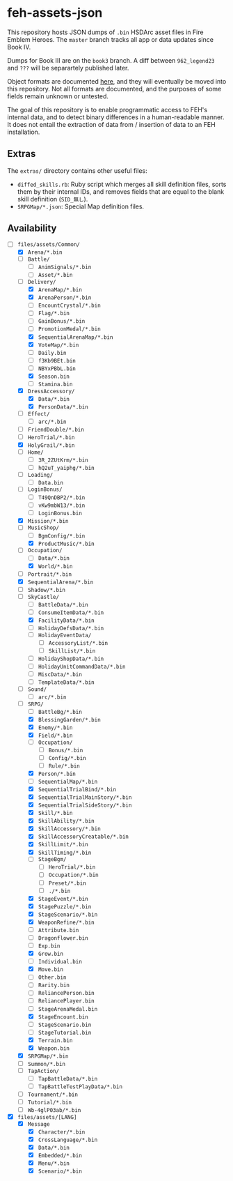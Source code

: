 # feh-assets-json

This repository hosts JSON dumps of `.bin` HSDArc asset files in Fire Emblem
Heroes. The `master` branch tracks all app or data updates since Book IV.

Dumps for Book III are on the `book3` branch. A diff between `962_legend23` and
`???` will be separartely published later.

Object formats are documented [here][re-notes], and they will eventually be
moved into this repository. Not all formats are documented, and the purposes of
some fields remain unknown or untested.

The goal of this repository is to enable programmatic access to FEH's internal
data, and to detect binary differences in a human-readable manner. It does not
entail the extraction of data from / insertion of data to an FEH installation.

## Extras

The `extras/` directory contains other useful files:

* `diffed_skills.rb`: Ruby script which merges all skill definition files, sorts
  them by their internal IDs, and removes fields that are equal to the blank
  skill definition (`SID_無し`).
* `SRPGMap/*.json`: Special Map definition files.

## Availability

* [ ] `files/assets/Common/`
  * [x] `Arena/*.bin`
  * [ ] `Battle/`
    * [ ] `AnimSignals/*.bin`
    * [ ] `Asset/*.bin`
  * [ ] `Delivery/`
    * [x] `ArenaMap/*.bin`
    * [x] `ArenaPerson/*.bin`
    * [ ] `EncountCrystal/*.bin`
    * [ ] `Flag/*.bin`
    * [ ] `GainBonus/*.bin`
    * [ ] `PromotionMedal/*.bin`
    * [x] `SequentialArenaMap/*.bin`
    * [x] `VoteMap/*.bin`
    * [ ] `Daily.bin`
    * [ ] `f3Kb9BEt.bin`
    * [ ] `NBYxPBbL.bin`
    * [x] `Season.bin`
    * [ ] `Stamina.bin`
  * [x] `DressAccessory/`
    * [x] `Data/*.bin`
    * [x] `PersonData/*.bin`
  * [ ] `Effect/`
    * [ ] `arc/*.bin`
  * [ ] `FriendDouble/*.bin`
  * [ ] `HeroTrial/*.bin`
  * [x] `HolyGrail/*.bin`
  * [ ] `Home/`
    * [ ] `3R_2ZUtKrm/*.bin`
    * [ ] `hQ2uT_yaiphg/*.bin`
  * [ ] `Loading/`
    * [ ] `Data.bin`
  * [ ] `LoginBonus/`
    * [ ] `T49QnDBP2/*.bin`
    * [ ] `vKw9mbW13/*.bin`
    * [ ] `LoginBonus.bin`
  * [x] `Mission/*.bin`
  * [ ] `MusicShop/`
    * [ ] `BgmConfig/*.bin`
    * [x] `ProductMusic/*.bin`
  * [ ] `Occupation/`
    * [ ] `Data/*.bin`
    * [x] `World/*.bin`
  * [ ] `Portrait/*.bin`
  * [x] `SequentialArena/*.bin`
  * [ ] `Shadow/*.bin`
  * [ ] `SkyCastle/`
    * [ ] `BattleData/*.bin`
    * [ ] `ConsumeItemData/*.bin`
    * [x] `FacilityData/*.bin`
    * [ ] `HolidayDefsData/*.bin`
    * [ ] `HolidayEventData/`
      * [ ] `AccessoryList/*.bin`
      * [ ] `SkillList/*.bin`
    * [ ] `HolidayShopData/*.bin`
    * [ ] `HolidayUnitCommandData/*.bin`
    * [ ] `MiscData/*.bin`
    * [ ] `TemplateData/*.bin`
  * [ ] `Sound/`
    * [ ] `arc/*.bin`
  * [ ] `SRPG/`
    * [ ] `BattleBg/*.bin`
    * [x] `BlessingGarden/*.bin`
    * [x] `Enemy/*.bin`
    * [x] `Field/*.bin`
    * [ ] `Occupation/`
      * [ ] `Bonus/*.bin`
      * [ ] `Config/*.bin`
      * [ ] `Rule/*.bin`
    * [x] `Person/*.bin`
    * [ ] `SequentialMap/*.bin`
    * [x] `SequentialTrialBind/*.bin`
    * [x] `SequentialTrialMainStory/*.bin`
    * [x] `SequentialTrialSideStory/*.bin`
    * [x] `Skill/*.bin`
    * [x] `SkillAbility/*.bin`
    * [x] `SkillAccessory/*.bin`
    * [x] `SkillAccessoryCreatable/*.bin`
    * [x] `SkillLimit/*.bin`
    * [x] `SkillTiming/*.bin`
    * [ ] `StageBgm/`
      * [ ] `HeroTrial/*.bin`
      * [ ] `Occupation/*.bin`
      * [ ] `Preset/*.bin`
      * [ ] `./*.bin`
    * [x] `StageEvent/*.bin`
    * [x] `StagePuzzle/*.bin`
    * [x] `StageScenario/*.bin`
    * [x] `WeaponRefine/*.bin`
    * [ ] `Attribute.bin`
    * [ ] `Dragonflower.bin`
    * [ ] `Exp.bin`
    * [x] `Grow.bin`
    * [ ] `Individual.bin`
    * [x] `Move.bin`
    * [ ] `Other.bin`
    * [ ] `Rarity.bin`
    * [ ] `ReliancePerson.bin`
    * [ ] `ReliancePlayer.bin`
    * [ ] `StageArenaMedal.bin`
    * [x] `StageEncount.bin`
    * [ ] `StageScenario.bin`
    * [ ] `StageTutorial.bin`
    * [x] `Terrain.bin`
    * [x] `Weapon.bin`
  * [x] `SRPGMap/*.bin`
  * [ ] `Summon/*.bin`
  * [ ] `TapAction/`
    * [ ] `TapBattleData/*.bin`
    * [ ] `TapBattleTestPlayData/*.bin`
  * [ ] `Tournament/*.bin`
  * [ ] `Tutorial/*.bin`
  * [ ] `Wb-4glP03ab/*.bin`
* [x] `files/assets/[LANG]`
  * [x] `Message`
    * [x] `Character/*.bin`
    * [x] `CrossLanguage/*.bin`
    * [x] `Data/*.bin`
    * [x] `Embedded/*.bin`
    * [x] `Menu/*.bin`
    * [x] `Scenario/*.bin`

[re-notes]: https://feheroes.gamepedia.com/User:HertzDevil/Reverse-engineering_notes
